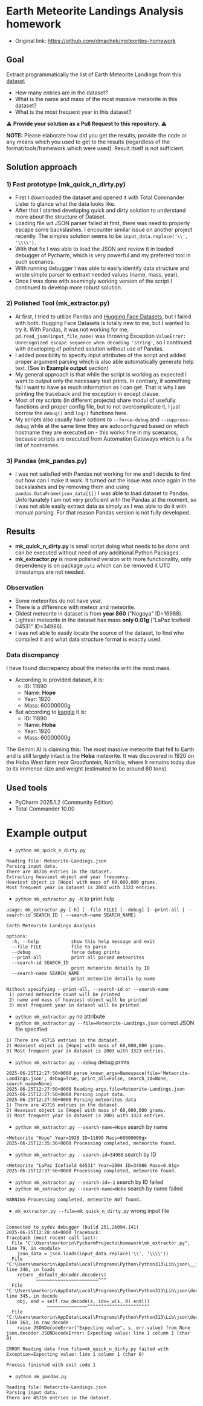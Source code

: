 # Earth Meteorite Landings Analysis homework

- Original link: https://github.com/dmachek/meteorites-homework

## Goal

Extract programmatically the list of Earth Meteorite Landings from this [dataset](https://raw.githubusercontent.com/dmachek/meteorites-homework/main/Meteorite-Landings.json)

- How many entries are in the dataset?
- What is the name and mass of the most massive meteorite in this dataset?
- What is the most frequent year in this dataset?

⚠️ **Provide your solution as a Pull Request to this repository.** ⚠️

**NOTE:** Please elaborate how did you get the results, provide the code or any means which you used to get to the results (regardless of the format/tools/framework which were used). Result itself is not sufficient.

## Solution approach

### 1) Fast prototype (mk_quick_n_dirty.py)

- First I downloaded the dataset and opened it with Total Commander Lister to glance what the data looks like.
- After that I started developing quick and dirty solution to understand more about the structure of Dataset.
- Loading file wit JSON parser failed at first, there was need to properly escape some backslashes. I encounter similar issue on another project recently. The simples solution seems to be ```input_data.replace('\\', '\\\\')```.
- With that fix I was able to load the JSON and review it in loaded debugger of Pycharm, which is very powerful and my preferred tool in such scenarios.
- With running debugger I was able to easily identify data structure and wrote simple parser to extraxt needed values (name, mass, year).
- Once I was done with seemingly working version of the script I continued to develop more robust solution.

### 2) Polished Tool (mk_extractor.py)

- At first, I tried to utilize Pandas and [Hugging Face Datasets](https://huggingface.co/docs/datasets/v1.1.1/processing.html), but I failed with both. Hugging Face Datasets is totally new to me, but I wanted to try it. With Pandas, it was not working for me, ```pd.read_json(input_file_name)``` was throwing Exception ```ValueError: Unrecognized escape sequence when decoding 'string'```, so I continued with developing of polished solution without use of Pandas.
- I added possibility to specify input attributes of the script and added proper argument parsing which is also able automatically generate help text. (See in **Example output** section)
- My general approach is that while the script is working as expected I want to output only the necessary text prints. In contrary, if something fail I want to have as much information as I can get. That is why I am printing the traceback and the exception in except clause.
- Most of my scripts (in different projects) share modul of usefully functions and proper config file, but to not overcomplicate it, I just borrow the ```debug()``` and ```log()``` functions here.
- My scripts also usually have options to ```--force-debug``` and ```--suppress-debug``` while at the same time they are autoconfigured based on which hostname they are executed on - this works fine in my scenarios, because scripts are executed from Automation Gateways which is a fix list of hostnames.

### 3) Pandas (mk_pandas.py)

- I was not satisfied with Pandas not working for me and I decide to find out how can I make it work. It turned out the issue was once again in the backslashes and by removing them and using ```pandas.DataFrame(json_data[1])``` I was able to load dataset to Pandas. Unfortunately I am not very proficient with the Pandas at the moment, so I was not able easily extract data as simply as I was able to do it with manual parsing. For that reason Pandas version is not fully developed.

## Results

- **mk_quick_n_dirty.py** is small script doing what needs to be done and can be executed without need of any additional Python Packages.
- **mk_extractor.py** is more polished version with more functionality, only dependency is on package ```pytz``` which can be removed it UTC timestamps are not needed.

### Observation

- Some meteorites do not have year.
- There is a difference with meteor and meteorite.
- Oldest meteorite in dataset is from **year 860** ("Nogoya" ID=16988).
- Lightest meteorite in the dataset has mass **only 0.01g** ("LaPaz Icefield 04531" ID=34986).
- I was not able to easily locate the source of the dataset, to find who compiled it and what data structure format is exactly used.

### Data discrepancy

I have found discrepancy about the meteorite with the most mass.

- According to provided dataset, it is:
    - ID: 11890
    - Name: **Hope**
    - Year: 1920
    - Mass: 60000000g
- But according to [kaggle](https://www.kaggle.com/datasets/nasa/meteorite-landings) it is:
    - ID: 11890
    - Name: **Hoba**
    - Year: 1920
    - Mass: 60000000g

The Gemini AI is claiming this: The most massive meteorite that fell to Earth and is still largely intact is the **Hoba** meteorite. It was discovered in 1920 on the Hoba West farm near Grootfontein, Namibia, where it remains today due to its immense size and weight (estimated to be around 60 tons).

## Used tools

- PyCharm 2025.1.2 (Community Edition)
- Total Commander 10.00

# Example output

- ```python mk_quick_n_dirty.py```

```commandline
Reading file: Meteorite-Landings.json
Parsing input data.
There are 45716 entries in the dataset.
Extracting heaviest object and year frequency.
Heaviest object is [Hope] with mass of 60,000,000 grams.
Most frequent year in dataset is 2003 with 3323 entries.
```

- ```python mk_extractor.py -h``` to print help

```commandline
usage: mk_extractor.py [-h] [--file FILE] [--debug] [--print-all | --search-id SEARCH_ID | --search-name SEARCH_NAME]

Earth Meteorite Landings Analysis

options:
  -h, --help            show this help message and exit
  --file FILE           file to parse
  --debug               force debug prints
  --print-all           print all parsed meteorites
  --search-id SEARCH_ID
                        print meteorite details by ID
  --search-name SEARCH_NAME
                        print meteorite details by name

Without specifying --print-all, --search-id or --search-name
 1) parsed meteorite count will be printed
 2) name and mass of heaviest object will be printed
 3) most frequent year in dataset will be printed
```

- ```python mk_extractor.py``` no attribute
- ```python mk_extractor.py --file=Meteorite-Landings.json``` correct JSON file specified

```commandline
1) There are 45716 entries in the dataset.
2) Heaviest object is [Hope] with mass of 60,000,000 grams.
3) Most frequent year in dataset is 2003 with 3323 entries.
```

- ```python mk_extractor.py --debug``` debug prints

```commandline
2025-06-25T12:27:50+0000 parse_known_args=Namespace(file='Meteorite-Landings.json', debug=True, print_all=False, search_id=None, search_name=None)
2025-06-25T12:27:50+0000 Reading args.file=Meteorite-Landings.json
2025-06-25T12:27:50+0000 Parsing input data.
2025-06-25T12:27:50+0000 Parsing meteorites data
1) There are 45716 entries in the dataset.
2) Heaviest object is [Hope] with mass of 60,000,000 grams.
3) Most frequent year in dataset is 2003 with 3323 entries.
```

- ```python mk_extractor.py --search-name=Hope``` search by name

```commandline
<Meteorite "Hope" Year=1920 ID=11890 Mass=60000000g>
2025-06-25T12:35:30+0000 Processing completed, meteorite found.
```

- ```python mk_extractor.py --search-id=34986``` search by ID

```commandline 
<Meteorite "LaPaz Icefield 04531" Year=2004 ID=34986 Mass=0.01g>
2025-06-25T12:37:56+0000 Processing completed, meteorite found.
```

- ```python mk_extractor.py --search-id=-1``` search by ID failed
- ```python mk_extractor.py --search-name=Hobe``` search by name failed

```commandline
WARNING Processing completed, meteorite NOT found.
```

- ```mk_extractor.py --file=mk_quick_n_dirty.py``` wrong input file

```commandline
 
Connected to pydev debugger (build 251.26094.141)
2025-06-25T12:28:44+0000 Traceback:
Traceback (most recent call last):
  File "C:\Users\markorin\PycharmProjects\homework\mk_extractor.py", line 79, in <module>
    json_data = json.loads(input_data.replace('\\', '\\\\'))
  File "C:\Users\markorin\AppData\Local\Programs\Python\Python313\Lib\json\__init__.py", line 346, in loads
    return _default_decoder.decode(s)
           ~~~~~~~~~~~~~~~~~~~~~~~^^^
  File "C:\Users\markorin\AppData\Local\Programs\Python\Python313\Lib\json\decoder.py", line 345, in decode
    obj, end = self.raw_decode(s, idx=_w(s, 0).end())
               ~~~~~~~~~~~~~~~^^^^^^^^^^^^^^^^^^^^^^^
  File "C:\Users\markorin\AppData\Local\Programs\Python\Python313\Lib\json\decoder.py", line 363, in raw_decode
    raise JSONDecodeError("Expecting value", s, err.value) from None
json.decoder.JSONDecodeError: Expecting value: line 1 column 1 (char 0)

ERROR Reading data from file=mk_quick_n_dirty.py failed with Exception=Expecting value: line 1 column 1 (char 0)

Process finished with exit code 1
```

- ```python mk_pandas.py```

```commandline
Reading file: Meteorite-Landings.json
Parsing input data.
There are 45716 entries in the dataset.
```